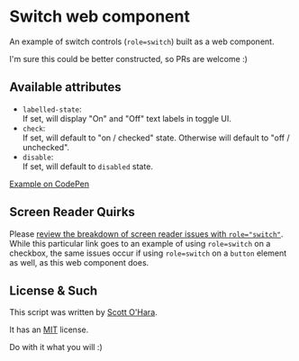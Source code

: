# Switch web component

An example of switch controls (`role=switch`) built as a web component.

I'm sure this could be better constructed, so PRs are welcome :) 


## Available attributes
* `labelled-state`:  
  If set, will display "On" and "Off" text labels in toggle UI.
* `check`:           
  If set, will default to "on / checked" state. Otherwise will default to "off / unchecked".
* `disable`:         
  If set, will default to `disabled` state.

[Example on CodePen](https://codepen.io/scottohara/pen/YdKQQE)


## Screen Reader Quirks
Please [review the breakdown of screen reader issues with `role="switch"`](https://scottaohara.github.io/a11y_styled_form_controls/src/checkbox--switch/#affects_on_sr).  While this particular link goes to an example of using `role=switch` on a checkbox, the same issues occur if using `role=switch` on a `button` element as well, as this web component does.


## License & Such
This script was written by [Scott O'Hara](https://twitter.com/scottohara).

It has an [MIT](https://github.com/scottaohara/aria-switch-button/blob/master/LICENSE) license.

Do with it what you will :)
